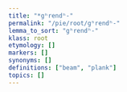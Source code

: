 ```yaml
---
title: "*gʰrendʰ-"
permalink: "/pie/root/gʰrendʰ-"
lemma_to_sort: "gʰrendʰ-"
klass: root
etymology: []
markers: []
synonyms: []
definitions: ["beam", "plank"]
topics: []
---
```


